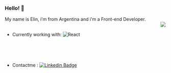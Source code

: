 ### Hello!  👋

My name is Elin, i'm from Argentina and i'm a Front-end Developer. <br>
<img align='right' src='https://user-images.githubusercontent.com/82474881/158254443-5ed4d4c8-5bc2-4f14-85ed-951af844edf7.gif' >
<br>

- Currently working with:   ![React](https://img.shields.io/badge/-React-%23282C34?style=flat-square&logo=react)
<br>
<br>
<br>

- Contactme :  [![Linkedin Badge](https://img.shields.io/badge/-pamelaelin-0072b1?style=flat&logo=Linkedin&logoColor=white)](https://www.linkedin.com/in/pamelaelinsosa/)



